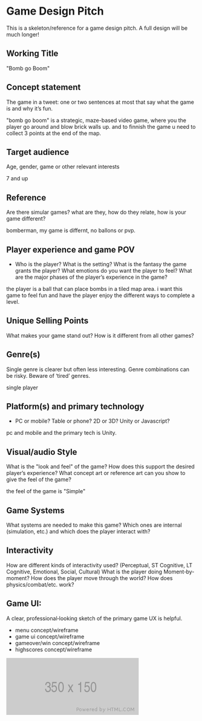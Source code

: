 # Game Design Pitch
This is a skeleton/reference for a game design pitch. A full design will be much longer!   


## Working Title
"Bomb go Boom"

## Concept statement  
The game in a tweet: one or two sentences at most that say what the game is and why it’s fun.  

"bomb go boom" is a strategic, maze-based video game, where you the player go around and blow brick walls up. and to finnish the game u need to collect 3 points at the end of the map.

## Target audience  
Age, gender, game or other relevant interests

7 and up

## Reference
Are there simular games? what are they, how do they relate, how is your game different?

bomberman, my game is differnt, no ballons or pvp.

## Player experience and game POV 

- Who is the player? What is the setting? What is the fantasy the game grants the player? What emotions do you want the player to feel? What are the major phases of the player’s experience in the game?  

the player is a ball that can place bombs in a tiled map area. i want this game to feel fun and have the player enjoy the different ways to complete a level.

## Unique Selling Points
What makes your game stand out? How is it different from all other games? 

## Genre(s) 
Single genre is clearer but often less interesting. Genre combinations can be risky. Beware of ‘tired’ genres.  

single player

## Platform(s) and primary technology 
- PC or mobile? Table or phone? 2D or 3D? Unity or Javascript?

pc and mobile and the primary tech is Unity.

## Visual/audio Style 
What is the "look and feel" of the game? How does this support the desired player’s experience? What concept art or reference art can you show to give the feel of the game? 

the feel of the game is "Simple"


## Game Systems
What systems are needed to make this game? Which ones are internal (simulation, etc.) and which does the player interact with? 

## Interactivity
How are different kinds of interactivity used? (Perceptual, ST Cognitive, LT Cognitive, Emotional, Social, Cultural) What is the player doing Moment‐by‐moment? How does the player move through the world?  How does physics/combat/etc. work? 

## Game UI:
A clear, professional‐looking sketch of the primary game UX is helpful. 
- menu concept/wireframe
- game ui concept/wireframe
- gameover/win concept/wireframe
- highscores concept/wireframe

![alt text](./images/350x150.png "Logo Title Text 1")
